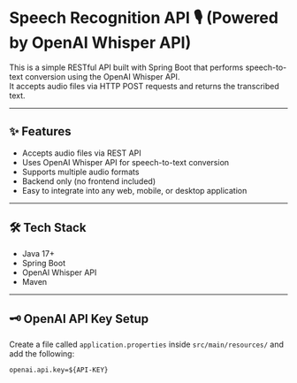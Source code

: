 # Speech Recognition API 🎙️ (Powered by OpenAI Whisper API)

This is a simple RESTful API built with Spring Boot that performs speech-to-text conversion using the OpenAI Whisper API.  
It accepts audio files via HTTP POST requests and returns the transcribed text.

---

## ✨ Features
- Accepts audio files via REST API
- Uses OpenAI Whisper API for speech-to-text conversion
- Supports multiple audio formats
- Backend only (no frontend included)
- Easy to integrate into any web, mobile, or desktop application

---

## 🛠️ Tech Stack
- Java 17+
- Spring Boot
- OpenAI Whisper API
- Maven

---

## 🗝️ OpenAI API Key Setup

Create a file called `application.properties` inside `src/main/resources/` and add the following:

```properties
openai.api.key=${API-KEY}
